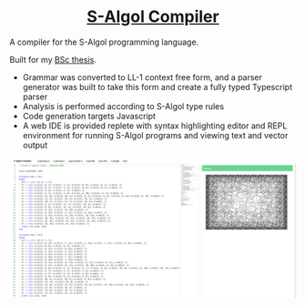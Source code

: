 <h1 align="center"><a href="https://cmcarey.github.io/S-Algol/">S-Algol Compiler</a></h1>

A compiler for the S-Algol programming language.

Built for my [BSc thesis](./report.pdf).

- Grammar was converted to LL-1 context free form, and a parser generator was built to take this form and create a fully typed Typescript parser
- Analysis is performed according to S-Algol type rules
- Code generation targets Javascript
- A web IDE is provided replete with syntax highlighting editor and REPL environment for running S-Algol programs and viewing text and vector output

<a href="https://cmcarey.github.io/S-Algol/"><img src="./assets/screenshot.png" /></a>
